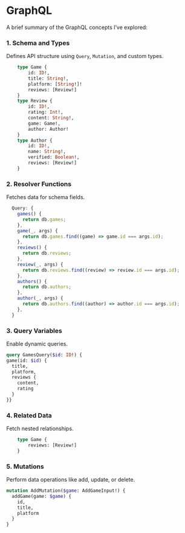 # **GraphQL**

A brief summary of the GraphQL concepts I’ve explored:

### **1. Schema and Types**  
Defines API structure using `Query`, `Mutation`, and custom types.  
```graphql
    type Game {
        id: ID!,
        title: String!,
        platform: [String!]!
        reviews: [Review!]
    }
    type Review {
        id: ID!,
        rating: Int!,
        content: String!,
        game: Game!,
        author: Author!
    }
    type Author {
        id: ID!,
        name: String!,
        verified: Boolean!,
        reviews: [Review!]
    }
```

### **2. Resolver Functions**  
Fetches data for schema fields.  
```javascript
  Query: {
    games() {
      return db.games;
    },
    game(_, args) {
      return db.games.find((game) => game.id === args.id);
    },
    reviews() {
      return db.reviews;
    },
    review(_, args) {
      return db.reviews.find((review) => review.id === args.id);
    },
    authors() {
      return db.authors;
    },
    author(_, args) {
      return db.authors.find((author) => author.id === args.id);
    },
  }
```

### **3. Query Variables**  
Enable dynamic queries.  
```graphql
query GamesQuery($id: ID!) {
game(id: $id) {
  title,
  platform,
  reviews {
    content,
    rating
  }
}}
```

### **4. Related Data**  
Fetch nested relationships.  
```graphql
    type Game {
        reviews: [Review!]
    }
```

### **5. Mutations**  
Perform data operations like add, update, or delete.  
```graphql
mutation AddMutation($game: AddGameInput!) {
  addGame(game: $game) {
    id,
    title,
    platform
  }
}
```
